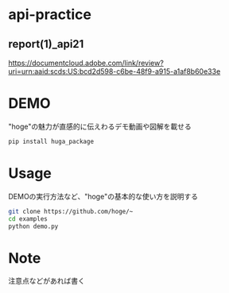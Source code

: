 # api-practice
 ## report(1)_api21
  https://documentcloud.adobe.com/link/review?uri=urn:aaid:scds:US:bcd2d598-c6be-48f9-a915-a1af8b60e33e
# DEMO
 
"hoge"の魅力が直感的に伝えわるデモ動画や図解を載せる
 

 
```bash
pip install huga_package
```
 
# Usage
 
DEMOの実行方法など、"hoge"の基本的な使い方を説明する
 
```bash
git clone https://github.com/hoge/~
cd examples
python demo.py
```
 
# Note
 
注意点などがあれば書く

